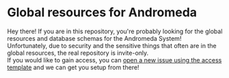 # Global resources for Andromeda

Hey there! If you are in this repository, you're probably looking for the global resources and database schemas for the Andromeda System!    
Unfortunately, due to security and the sensitive things that often are in the global resources, the real repository is invite-only.    
If you would like to gain access, you can [open a new issue using the access template](https://github.com/andromedabots/global/issues/new/choose) and we can get you setup from there!
